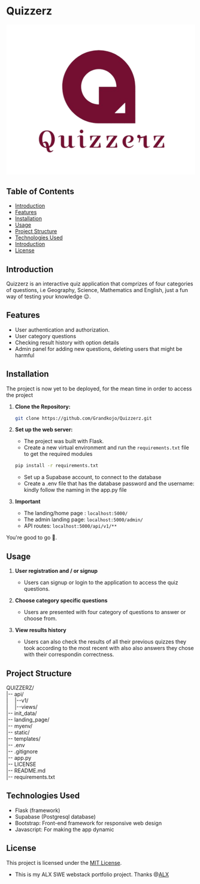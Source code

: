 # Quizzerz

![Quizzerz Logo](static/images/Quizzerz%20logo.png)

## Table of Contents

- [Introduction](#introduction)
- [Features](#features)
- [Installation](#installation)
- [Usage](#usage)
- [Project Structure](#project-structure)
- [Technologies Used](#technologies-used)
- [Introduction](#introduction)
- [License](#license)


## Introduction

Quizzerz is an interactive quiz application that comprizes of four categories of questions, i.e Geography, Science, Mathematics and English, just a fun way of testing your knowledge 😉.

## Features

- User authentication and authorization.
- User category questions
- Checking result history with option details
- Admin panel for adding new questions, deleting users that might be harmful 

## Installation

The project is now yet to be deployed, for the mean time in order to access the project

1. **Clone the Repository:**
    ```bash
    git clone https://github.com/Grandkojo/Quizzerz.git
    ```

2. **Set up the web server:**
    - The project was built with Flask.
    - Create a new virtual environment and run the `requirements.txt` file to get the required modules
    ```bash
    pip install -r requirements.txt
    ```
    - Set up a Supabase account, to connect to the database
    - Create a .env file that has the database password and the username: kindly follow the naming in the app.py file

3. **Important**
    - The landing/home page : ```localhost:5000/```
    - The admin landing page: ```localhost:5000/admin/```
    - API routes: ```localhost:5000/api/v1/**```

You're good to go 🥳.

## Usage

1. **User registration and / or signup**
    - Users can signup or login to the application to access the quiz questions.

2. **Choose category specific questions**
    - Users are presented with four category of questions to answer or choose from.

3. **View results history**
    - Users can also check the results of all their previous quizzes they took according to the most recent with also also answers they chose with their correspondin correctness.


## Project Structure

QUIZZERZ/<br>
|-- api/<br>
|&emsp; |--v1/<br>
|&emsp; |--views/<br>
|-- init_data/<br>
|-- landing_page/<br>
|-- myenv/<br>
|-- static/<br>
|-- templates/<br>
|-- .env<br>
|-- .gitignore<br>
|-- app.py<br>
|-- LICENSE<br>
|-- README.md<br>
|-- requirements.txt<br>


## Technologies Used

- Flask (framework)
- Supabase (Postgresql database)
- Bootstrap: Front-end framework for responsive web design
- Javascript: For making the app dynamic

## License

This project is licensed under the [MIT License](LICENSE).


- This is my ALX SWE webstack portfolio project. Thanks @[ALX](https://www.alxafrica.com/)

